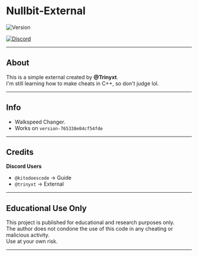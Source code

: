 # **Nullbit-External**

![Version](https://img.shields.io/badge/version-0.1-blue?style=flat-square)

[![Discord](https://img.shields.io/static/v1?message=trinyxt&logo=discord&label=Discord&color=7289DA&logoColor=white&labelColor=&style=for-the-badge)](https://discord.com/users/829074422517465119)

---

## About

This is a simple external created by **@Trinyxt**.  
I'm still learning how to make cheats in C++, so don't judge lol.

---

## Info

- Walkspeed Changer.
- Works on `version-765338e04cf54fde`

---

## Credits

**Discord Users**  
- `@kitodoescode` → Guide  
- `@trinyxt` → External

---

## Educational Use Only

This project is published for educational and research purposes only.  
The author does not condone the use of this code in any cheating or malicious activity.  
Use at your own risk.

---
